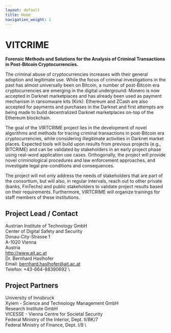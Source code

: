 ```yaml
---
layout: default
title: Home
navigation_weight: 1
---
```

# VITCRIME

**Forensic Methods and Solutions for the Analysis of Criminal Transactions in Post-Bitcoin Cryptocurrencies.**

The criminal abuse of cryptocurrencies increases with their general adoption and legitimate use. While the focus of criminal investigations in the past has almost universally been on Bitcoin, a number of post-Bitcoin era cryptocurrencies are emerging in the digital underground: Monero is now accepted in Darknet marketplaces and has already been used as payment mechanism in ransomware kits (Kirk). Ethereum and ZCash are also accepted for payments and purchases in the Darknet and first attempts are being made to build decentralized Darknet marketplaces on-top of the Ethereum blockchain.

The goal of the VIRTCRIME project lies in the development of novel algorithms and methods for tracing criminal transactions in post-Bitcoin era cryptocurrencies, while considering illegitimate activities in Darknet market places. Expected tools will build upon results from previous projects (e.g., BITCRIME) and can be validated by stakeholders in an early project phase using real-word application use cases. Orthogonally, the project will provide novel criminological procedures and law enforcement approaches, and investigate legal pre-conditions and consequences.

The project will not only address the needs of stakeholders that are part of the consortium, but will also, in regular intervals, reach out to other private (banks, FinTechs) and public stakeholders to validate project results based on their requirements. Furthermore, VIRTCRIME will organize trainings for staff members of these institutions.

## Project Lead / Contact

Austrian Institute of Technology GmbH\
Center of Digital Safety and Security\
Donau-City-Strasse 1\
A-1020 Vienna\
Austria\
http://www.ait.ac.at \
Dr. Bernhard Haslhofer \
Email: bernhard.haslhofer@ait.ac.at \
Telefon: +43-664-88390692 \

## Project Partners

University of Innsbruck \
Xylem - Science and Technology Management GmbH \
Research Institute GmbH \
VICESSE - Vienna Centre for Societal Security \
Federal Ministry of the Interior, Dept. II/BK/7 \
Federal Ministry of Finance, Dept. I/9 \

